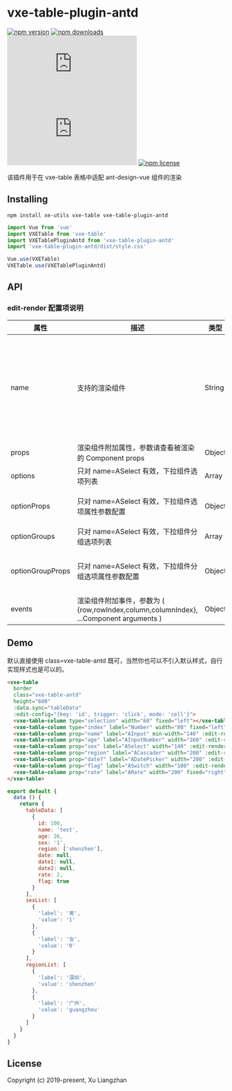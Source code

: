 # vxe-table-plugin-antd

[![npm version](https://img.shields.io/npm/v/vxe-table-plugin-antd.svg?style=flat-square)](https://www.npmjs.org/package/vxe-table-plugin-antd)
[![npm downloads](https://img.shields.io/npm/dm/vxe-table-plugin-antd.svg?style=flat-square)](http://npm-stat.com/charts.html?package=vxe-table-plugin-antd)
[![gzip size: JS](http://img.badgesize.io/https://unpkg.com/vxe-table-plugin-antd/dist/index.min.js?compression=gzip&label=gzip%20size:%20JS)](https://unpkg.com/vxe-table-plugin-antd/dist/index.min.js)
[![gzip size: CSS](http://img.badgesize.io/https://unpkg.com/vxe-table-plugin-antd/dist/style.min.css?compression=gzip&label=gzip%20size:%20CSS)](https://unpkg.com/vxe-table-plugin-antd/dist/style.min.css)
[![npm license](https://img.shields.io/github/license/mashape/apistatus.svg)](https://github.com/xuliangzhan/vxe-table-plugin-antd/blob/master/LICENSE)

该插件用于在 vxe-table 表格中适配 ant-design-vue 组件的渲染

## Installing

```shell
npm install xe-utils vxe-table vxe-table-plugin-antd
```

```javascript
import Vue from 'vue'
import VXETable from 'vxe-table'
import VXETablePluginAntd from 'vxe-table-plugin-antd'
import 'vxe-table-plugin-antd/dist/style.css'

Vue.use(VXETable)
VXETable.use(VXETablePluginAntd)
```

## API

### edit-render 配置项说明

| 属性 | 描述 | 类型 | 可选值 | 默认值 |
|------|------|-----|-----|-----|
| name | 支持的渲染组件 | String | AInput, AAutocomplete, AInputNumber, ASelect, ACascader, ADatePicker, AMonthPicker, ARangePicker, AWeekPicker, ATimePicker, ATreeSelect, ASwitch, ARate | — |
| props | 渲染组件附加属性，参数请查看被渲染的 Component props | Object | — | {} |
| options | 只对 name=ASelect 有效，下拉组件选项列表 | Array | — | [] |
| optionProps | 只对 name=ASelect 有效，下拉组件选项属性参数配置 | Object | — | { value: 'value', label: 'label' } |
| optionGroups | 只对 name=ASelect 有效，下拉组件分组选项列表 | Array | — | [] |
| optionGroupProps | 只对 name=ASelect 有效，下拉组件分组选项属性参数配置 | Object | — | { options: 'options', label: 'label' } |
| events | 渲染组件附加事件，参数为 ( {row,rowIndex,column,columnIndex}, ...Component arguments ) | Object | — | — |

## Demo

默认直接使用 class=vxe-table-antd 既可，当然你也可以不引入默认样式，自行实现样式也是可以的。

```html
<vxe-table
  border
  class="vxe-table-antd"
  height="600"
  :data.sync="tableData"
  :edit-config="{key: 'id', trigger: 'click', mode: 'cell'}">
  <vxe-table-column type="selection" width="60" fixed="left"></vxe-table-column>
  <vxe-table-column type="index" label="Number" width="80" fixed="left"></vxe-table-column>
  <vxe-table-column prop="name" label="AInput" min-width="140" :edit-render="{name: 'AInput'}"></vxe-table-column>
  <vxe-table-column prop="age" label="AInputNumber" width="160" :edit-render="{name: 'AInputNumber', props: {max: 35, min: 18}}"></vxe-table-column>
  <vxe-table-column prop="sex" label="ASelect" width="140" :edit-render="{name: 'ASelect', options: sexList}"></vxe-table-column>
  <vxe-table-column prop="region" label="ACascader" width="200" :edit-render="{name: 'ACascader', props: {options: regionList}}"></vxe-table-column>
  <vxe-table-column prop="date7" label="ADatePicker" width="200" :edit-render="{name: 'ADatePicker', props: {type: 'date', format: 'YYYY/MM/DD'}}"></vxe-table-column>
  <vxe-table-column prop="flag" label="ASwitch" width="100" :edit-render="{name: 'ASwitch', type: 'visible'}"></vxe-table-column>
  <vxe-table-column prop="rate" label="ARate" width="200" fixed="right" :edit-render="{name: 'ARate', type: 'visible'}"></vxe-table-column>
</vxe-table>
```

```javascript
export default {
  data () {
    return {
      tableData: [
        {
          id: 100,
          name: 'test',
          age: 26,
          sex: '1',
          region: ['shenzhen'],
          date: null,
          date1: null,
          date2: null,
          rate: 2,
          flag: true
        }
      ],
      sexList: [
        {
          'label': '男',
          'value': '1'
        },
        {
          'label': '女',
          'value': '0'
        }
      ],
      regionList: [
        {
          'label': '深圳',
          'value': 'shenzhen'
        },
        {
          'label': '广州',
          'value': 'guangzhou'
        }
      ]
    }
  }
}
```

## License

Copyright (c) 2019-present, Xu Liangzhan
